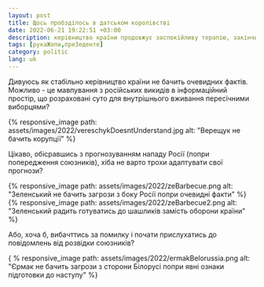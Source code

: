 ```yaml
---
layout: post
title: Щось пробзділось в датськом королівстві
date: 2022-06-21 19:22:51 +03:00
description: керівництво країни продовжує заспокійливу терапію, закінчивши війну в голові 
tags: [рукаЖопи,преЗеденте]
category: politic
lang: uk
---
```


Дивуюсь як стабільно керівництво країни не бачить очевидних фактів.
Можливо - це мавпування з російських викидів в інформаційний простір, що розраховані суто для внутрішнього вживання пересічними виборцями?

{% responsive_image path: assets/images/2022/vereschykDoesntUnderstand.jpg alt: "Верещук не бачить корупції" %}

Цікаво, обісравшись з прогнозуванням нападу Росії (попри попередження союзників), хіба не варто трохи адаптувати свої прогнози?

{% responsive_image path: assets/images/2022/zeBarbecue.png alt: "Зеленський не бачить загрози з боку Росії попри очевидні факти" %}
{% responsive_image path: assets/images/2022/zeBarbecue2.png alt: "Зеленський радить готуватись до шашликів замість оборони країни" %}

Або, хоча б, вибачттись за помилку і почати прислухатись до повідомлень від розвідки союзників?

{ % responsive_image path: assets/images/2022/ermakBelorussia.png alt: "Єрмак не бачить загрози з сторони Білорусі попри явні ознаки підготовки до наступу" %}
